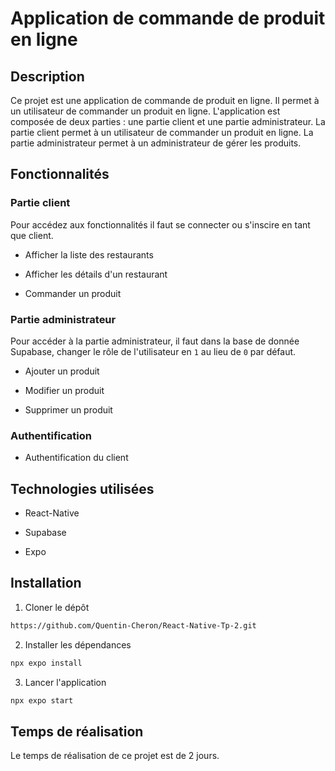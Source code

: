 # Application de commande de produit en ligne

## Description

Ce projet est une application de commande de produit en ligne. Il permet à un utilisateur de commander un produit en ligne. L'application est composée de deux parties : une partie client et une partie administrateur. La partie client permet à un utilisateur de commander un produit en ligne. La partie administrateur permet à un administrateur de gérer les produits.

## Fonctionnalités

### Partie client

Pour accédez aux fonctionnalités il faut se connecter ou s'inscire en tant que client.

- Afficher la liste des restaurants

- Afficher les détails d'un restaurant

- Commander un produit

### Partie administrateur

Pour accéder à la partie administrateur, il faut dans la base de donnée Supabase, changer le rôle de l'utilisateur en `1` au lieu de `0` par défaut.

- Ajouter un produit

- Modifier un produit

- Supprimer un produit

### Authentification

- Authentification du client

## Technologies utilisées

- React-Native

- Supabase

- Expo

## Installation

1. Cloner le dépôt

```bash
https://github.com/Quentin-Cheron/React-Native-Tp-2.git
```

2. Installer les dépendances

```bash
npx expo install
```

3. Lancer l'application

```bash
npx expo start
```

## Temps de réalisation

Le temps de réalisation de ce projet est de 2 jours.
